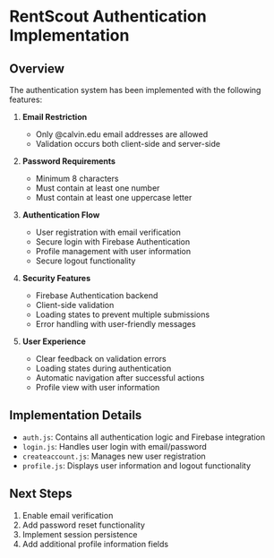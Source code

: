 # RentScout Authentication Implementation

## Overview

The authentication system has been implemented with the following features:

1. **Email Restriction**
   - Only @calvin.edu email addresses are allowed
   - Validation occurs both client-side and server-side

2. **Password Requirements**
   - Minimum 8 characters
   - Must contain at least one number
   - Must contain at least one uppercase letter

3. **Authentication Flow**
   - User registration with email verification
   - Secure login with Firebase Authentication
   - Profile management with user information
   - Secure logout functionality

4. **Security Features**
   - Firebase Authentication backend
   - Client-side validation
   - Loading states to prevent multiple submissions
   - Error handling with user-friendly messages

5. **User Experience**
   - Clear feedback on validation errors
   - Loading states during authentication
   - Automatic navigation after successful actions
   - Profile view with user information

## Implementation Details

- `auth.js`: Contains all authentication logic and Firebase integration
- `login.js`: Handles user login with email/password
- `createaccount.js`: Manages new user registration
- `profile.js`: Displays user information and logout functionality

## Next Steps

1. Enable email verification
2. Add password reset functionality
3. Implement session persistence
4. Add additional profile information fields